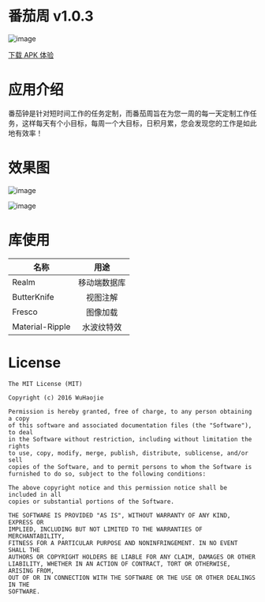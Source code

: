 # 番茄周 v1.0.3
![image](https://github.com/a-voyager/WeekToDo/raw/master/imgs/icon.png "效果图")

[下载 APK 体验][1]


# 应用介绍
番茄钟是针对短时间工作的任务定制，而番茄周旨在为您一周的每一天定制工作任务，这样每天有个小目标，每周一个大目标，日积月累，您会发现您的工作是如此地有效率！

# 效果图

![image](https://github.com/a-voyager/WeekToDo/raw/master/imgs/0.png "效果图")

![image](https://github.com/a-voyager/WeekToDo/raw/master/imgs/1.png "效果图")

# 库使用

|    名称       |  用途         |
| ------------- |:-------------:|
| Realm         | 移动端数据库  |
| ButterKnife   |  视图注解     |
| Fresco        | 图像加载      |
|Material-Ripple| 水波纹特效    |

# License
    The MIT License (MIT)

    Copyright (c) 2016 WuHaojie

    Permission is hereby granted, free of charge, to any person obtaining a copy
    of this software and associated documentation files (the "Software"), to deal
    in the Software without restriction, including without limitation the rights
    to use, copy, modify, merge, publish, distribute, sublicense, and/or sell
    copies of the Software, and to permit persons to whom the Software is
    furnished to do so, subject to the following conditions:

    The above copyright notice and this permission notice shall be included in all
    copies or substantial portions of the Software.

    THE SOFTWARE IS PROVIDED "AS IS", WITHOUT WARRANTY OF ANY KIND, EXPRESS OR
    IMPLIED, INCLUDING BUT NOT LIMITED TO THE WARRANTIES OF MERCHANTABILITY,
    FITNESS FOR A PARTICULAR PURPOSE AND NONINFRINGEMENT. IN NO EVENT SHALL THE
    AUTHORS OR COPYRIGHT HOLDERS BE LIABLE FOR ANY CLAIM, DAMAGES OR OTHER
    LIABILITY, WHETHER IN AN ACTION OF CONTRACT, TORT OR OTHERWISE, ARISING FROM,
    OUT OF OR IN CONNECTION WITH THE SOFTWARE OR THE USE OR OTHER DEALINGS IN THE
    SOFTWARE.


  [1]: https://github.com/a-voyager/WeekToDo/raw/master/apk/app-release.apk